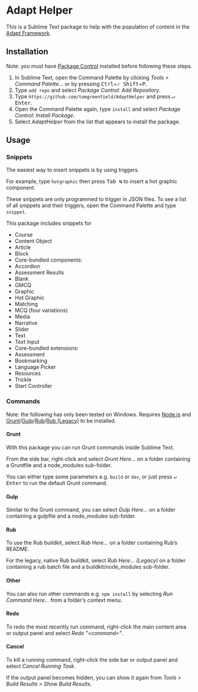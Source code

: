 # Adapt Helper

This is a Sublime Text package to help with the population of content in the [Adapt Framework](https://github.com/adaptlearning/adapt_framework).

## Installation

Note: you must have [Package Control](https://sublime.wbond.net/installation) installed before following these steps.

1. In Sublime Text, open the Command Palette by clicking *Tools > Command Palette…* or by pressing <kbd>Ctrl</kbd>+<kbd>⇧ Shift</kbd>+<kbd>P</kbd>.
2. Type `add repo` and select *Package Control: Add Repository*.
3. Type `https://github.com/tomgreenfield/AdaptHelper` and press <kbd>↵ Enter</kbd>.
4. Open the Command Palette again, type `install` and select *Package Control: Install Package*.
5. Select *AdaptHelper* from the list that appears to install the package.

## Usage

### Snippets

The easiest way to insert snippets is by using triggers.

For example, type `hotgraphic` then press <kbd>Tab ↹</kbd> to insert a hot graphic component.

These snippets are only programmed to trigger in JSON files. To see a list of all snippets and their triggers, open the Command Palette and type `snippet`.

This package includes snippets for

* Course
* Content Object
* Article
* Block
* Core-bundled components:
 * Accordion
 * Assessment Results
 * Blank
 * GMCQ
 * Graphic
 * Hot Graphic
 * Matching
 * MCQ (four variations)
 * Media
 * Narrative
 * Slider
 * Text
 * Text Input
* Core-bundled extensions:
 * Assessment
 * Bookmarking
 * Language Picker
 * Resources
 * Trickle
* Start Controller

### Commands

Note: the following has only been tested on Windows. Requires [Node.js](http://nodejs.org) and [Grunt](http://gruntjs.com/getting-started)/[Gulp](https://github.com/gulpjs/gulp/blob/master/docs/getting-started.md)/[Rub](https://github.com/cgkineo/rub-cli)/[Rub (Legacy)](https://github.com/cgkineo/adapt-buildkit-rub) to be installed.

#### Grunt

With this package you can run Grunt commands inside Sublime Text.

From the side bar, right-click and select *Grunt Here…* on a folder containing a Gruntfile and a node_modules sub-folder.

You can either type some parameters e.g. `build` or `dev`, or just press <kbd>↵ Enter</kbd> to run the default Grunt command.

#### Gulp

Similar to the Grunt command, you can select *Gulp Here…* on a folder containing a gulpfile and a node_modules sub-folder.

#### Rub

To use the Rub buildkit, select *Rub Here…* on a folder containing Rub’s README.

For the legacy, native Rub buildkit, select *Rub Here… (Legacy)* on a folder containing a rub batch file and a buildkit/node_modules sub-folder.

#### Other

You can also run other commands e.g. `npm install` by selecting *Run Command Here…* from a folder’s context menu.

#### Redo

To redo the most recently run command, right-click the main content area or output panel and select *Redo "&lt;command&gt;"*.

#### Cancel

To kill a running command, right-click the side bar or output panel and select *Cancel Running Task*.

If the output panel becomes hidden, you can show it again from *Tools > Build Results > Show Build Results*.